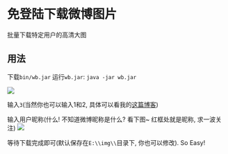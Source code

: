 # 免登陆下载微博图片

批量下载特定用户的高清大图

## 用法

下载`bin/wb.jar`
运行`wb.jar`: `java -jar wb.jar`

![](http://ww1.sinaimg.cn/large/a1ee729cly1fjgx60t5evj207r02ht8h.jpg)  

输入`3`(当然你也可以输入1和2, 具体可以看我的[这篇博客](http://blog.yanximin.site/2017/09/05/weibo-userid-containerid/))

输入用户昵称(什么! 不知道微博昵称是什么? 看下图~ 红框处就是昵称, 求一波关注)
![](http://ww1.sinaimg.cn/large/a1ee729cly1fjgx23ad3dj20vi0aoqop.jpg)

等待下载完成即可(默认保存在`E:\\img\\`目录下, 你也可以修改). So Easy!